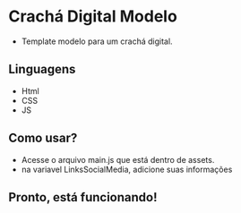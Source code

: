 # Crachá Digital Modelo

- Template modelo para um crachá digital.

## Linguagens
- Html
- CSS
- JS

## Como usar?
- Acesse o arquivo main.js que está dentro de assets.
- na variavel LinksSocialMedia, adicione suas informações

## Pronto, está funcionando!